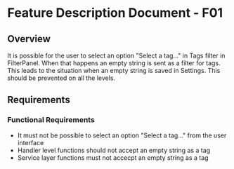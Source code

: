 # Feature Description Document - F01

## Overview
It is possible for the user to select an option "Select a tag..." in Tags filter in FilterPanel. When that happens an empty string is sent as a filter for tags. This leads to the situation when an empty string is saved in Settings. This should be prevented on all the levels.

## Requirements
### Functional Requirements
- It must not be possible to select an option "Select a tag..." from the user interface
- Handler level functions should not accept an empty string as a tag
- Service layer functions must not accecpt an empty string as a tag